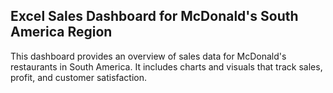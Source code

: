 ## Excel Sales Dashboard for McDonald's South America Region
This dashboard provides an overview of sales data for McDonald's restaurants in South America. 
It includes charts and visuals that track sales, profit, and customer satisfaction.
